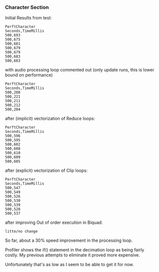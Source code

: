### Character Section

Initial Results from test:

	PerftCharacter
	Seconds,TimeMillis
	500,693
	500,675
	500,681
	500,679
	500,679
	500,683
	500,683

with audio processing loop commented out (only update runs, this is lower bound on performance)

	PerftCharacter
	Seconds,TimeMillis
	500,208
	500,221
	500,211
	500,212
	500,204

after (implicit) vectorization of Reduce loops:

	PerftCharacter
	Seconds,TimeMillis
	500,596
	500,595
	500,602
	500,608
	500,610
	500,609
	500,605

after (explicit) vectorization of Clip loops:

	PerftCharacter
	Seconds,TimeMillis
	500,547
	500,549
	500,526
	500,530
	500,539
	500,528
	500,537

after improving Out of order execution in Biquad:

	litte/no change

So far, about a 30% speed improvement in the processing loop.

Profiler shows the if() statement in the decimation loop as being fairly costly. My previous attempts to eliminate it proved more expensive.

Unfortunately that's as low as I seem to be able to get it for now.